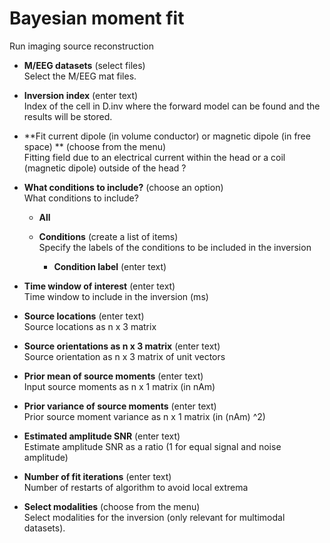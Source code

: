 # Bayesian moment fit  
Run imaging source reconstruction   

* **M/EEG datasets** (select files)  
Select the M/EEG mat files.   

* **Inversion index** (enter text)  
Index of the cell in D.inv where the forward model can be found and the results will be stored.   

* **Fit current dipole (in volume conductor) or magnetic dipole (in free space) ** (choose from the menu)  
Fitting field due to an electrical current within the head or a coil (magnetic dipole) outside of the head ?   

* **What conditions to include?** (choose an option)  
What conditions to include?   

    * **All**   


    * **Conditions** (create a list of items)  
    Specify the labels of the conditions to be included in the inversion   

        * **Condition label** (enter text)  


* **Time window of interest** (enter text)  
Time window to include in the inversion (ms)   

* **Source locations** (enter text)  
Source locations as n x 3 matrix   

* **Source orientations as n x 3 matrix** (enter text)  
Source orientation as n x 3 matrix of unit vectors   

* **Prior mean of source moments** (enter text)  
Input source moments as n x 1 matrix (in nAm)   

* **Prior variance of source moments** (enter text)  
Prior source moment variance as n x 1 matrix (in (nAm) \^2)   

* **Estimated amplitude SNR** (enter text)  
Estimate amplitude SNR as a ratio (1 for equal signal and noise amplitude)   

* **Number of fit iterations** (enter text)  
Number of restarts of algorithm to avoid local extrema   

* **Select modalities** (choose from the menu)  
Select modalities for the inversion (only relevant for multimodal datasets).   
